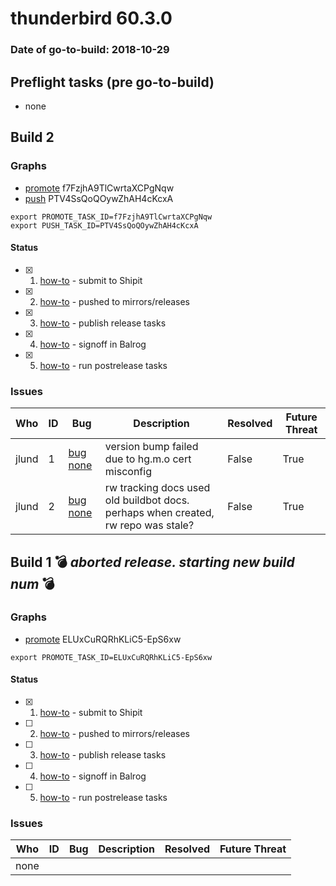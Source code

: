 # thunderbird 60.3.0

### Date of go-to-build: 2018-10-29

## Preflight tasks (pre go-to-build)
- none

## Build 2  

### Graphs
* [promote](https://tools.taskcluster.net/push-inspector/#/f7FzjhA9TlCwrtaXCPgNqw) f7FzjhA9TlCwrtaXCPgNqw
* [push](https://tools.taskcluster.net/push-inspector/#/PTV4SsQoQOywZhAH4cKcxA) PTV4SsQoQOywZhAH4cKcxA
```
export PROMOTE_TASK_ID=f7FzjhA9TlCwrtaXCPgNqw
export PUSH_TASK_ID=PTV4SsQoQOywZhAH4cKcxA
```


#### Status
- [x] 1.  [how-to](https://wiki.mozilla.org/Release:Release_Automation_on_Mercurial:Starting_a_Release#Submit_to_Ship_It)  - submit to Shipit
- [x] 2.  [how-to](https://wiki.mozilla.org/Release:Release_Automation_on_Mercurial:Updates#Push_to_mirrors)  - pushed to mirrors/releases
- [x] 3.  [how-to](https://wiki.mozilla.org/Release:Release_Automation_on_Mercurial:Updates_through_Shipping#Publish_in_Balrog)  - publish release tasks
- [x] 4.  [how-to](https://github.com/mozilla-releng/releasewarrior-2.0/blob/master/docs/release-promotion/desktop/howto.md#obtain-sign-offs-for-changes)  - signoff in Balrog
- [x] 5.  [how-to](https://wiki.mozilla.org/Release:Release_Automation_on_Mercurial:Updates_through_Shipping#Post-release_tasks)  - run postrelease tasks

### Issues
| Who                 | ID               | Bug                                                                 | Description                | Resolved                | Future Threat                |
| ------------------- | ---------------- | ------------------------------------------------------------------- | -------------------------- | ----------------------- | ---------------------------- |
| jlund  | 1 | [bug none](https://bugzil.la/none)        | version bump failed due to hg.m.o cert misconfig | False | True |
| jlund  | 2 | [bug none](https://bugzil.la/none)        | rw tracking docs used old buildbot docs. perhaps when created, rw repo was stale? | False | True |

## Build 1  :bomb: _aborted release. starting new build num_ :bomb: 

### Graphs
* [promote](https://tools.taskcluster.net/push-inspector/#/ELUxCuRQRhKLiC5-EpS6xw) ELUxCuRQRhKLiC5-EpS6xw
```
export PROMOTE_TASK_ID=ELUxCuRQRhKLiC5-EpS6xw
```


#### Status
- [x] 1.  [how-to](https://wiki.mozilla.org/Release:Release_Automation_on_Mercurial:Starting_a_Release#Submit_to_Ship_It)  - submit to Shipit
- [ ] 2.  [how-to](https://wiki.mozilla.org/Release:Release_Automation_on_Mercurial:Updates#Push_to_mirrors)  - pushed to mirrors/releases
- [ ] 3.  [how-to](https://wiki.mozilla.org/Release:Release_Automation_on_Mercurial:Updates_through_Shipping#Publish_in_Balrog)  - publish release tasks
- [ ] 4.  [how-to](https://github.com/mozilla-releng/releasewarrior-2.0/blob/master/docs/release-promotion/desktop/howto.md#obtain-sign-offs-for-changes)  - signoff in Balrog
- [ ] 5.  [how-to](https://wiki.mozilla.org/Release:Release_Automation_on_Mercurial:Updates_through_Shipping#Post-release_tasks)  - run postrelease tasks

### Issues
| Who                 | ID               | Bug                                                                 | Description                | Resolved                | Future Threat                |
| ------------------- | ---------------- | ------------------------------------------------------------------- | -------------------------- | ----------------------- | ---------------------------- |
| none | | | | | |

